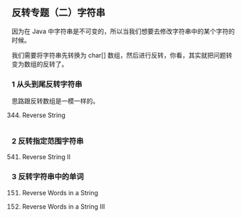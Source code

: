## 反转专题（二）字符串

因为在 Java 中字符串是不可变的，所以当我们想要去修改字符串中的某个字符的时候。

我们需要将字符串先转换为 char[] 数组，然后进行反转，你看，其实就把问题转变为数组的反转了。

### 1 从头到尾反转字符串

思路跟反转数组是一模一样的。

344. Reverse String

```

```



### 2 反转指定范围字符串

541. Reverse String II



### 3 反转字符串中的单词

151. Reverse Words in a String

557. Reverse Words in a String III